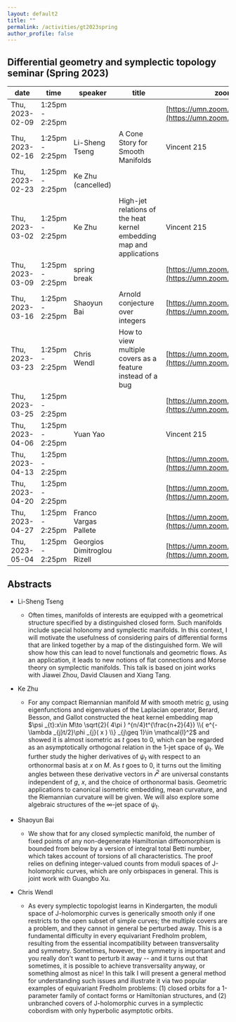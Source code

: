 ```yaml
---
layout: default2
title: ""
permalink: /activities/gt2023spring
author_profile: false
---
```


## Differential geometry and symplectic topology seminar (Spring 2023)

| date            | time            | speaker        | title                                                                | zoom link                                                              |
| --------------- | --------------- | -------------- | -------------------------------------------------------------------- | ---------------------------------------------------------------------- |
| Thu, 2023-02-09 | 1:25pm - 2:25pm |                |                                                                      | [https://umn.zoom.us/j/99199273342](https://umn.zoom.us/j/99199273342) |
| Thu, 2023-02-16 | 1:25pm - 2:25pm | Li-Sheng Tseng | A Cone Story for Smooth Manifolds                                    | Vincent 215                                                            |
| Thu, 2023-02-23 | 1:25pm - 2:25pm | Ke Zhu (cancelled)         |  |                                                        |
| Thu, 2023-03-02 | 1:25pm - 2:25pm |   Ke Zhu             |   High-jet relations of the heat kernel embedding map and applications                                                                   |  Vincent 215  |
| Thu, 2023-03-09 | 1:25pm - 2:25pm | spring break   |                                                                      | [https://umn.zoom.us/j/99199273342](https://umn.zoom.us/j/99199273342) |
| Thu, 2023-03-16 | 1:25pm - 2:25pm | Shaoyun Bai    |   Arnold conjecture over integers                                                                   | [https://umn.zoom.us/j/99199273342](https://umn.zoom.us/j/99199273342) |
| Thu, 2023-03-23 | 1:25pm - 2:25pm | Chris Wendl    |   How to view multiple covers as a feature instead of a bug                                                                   | [https://umn.zoom.us/j/99199273342](https://umn.zoom.us/j/99199273342) |
| Thu, 2023-03-25 | 1:25pm - 2:25pm |                |                                                                      | [https://umn.zoom.us/j/99199273342](https://umn.zoom.us/j/99199273342) |
| Thu, 2023-04-06 | 1:25pm - 2:25pm |    Yuan Yao             |                                                                      | Vincent 215 |
| Thu, 2023-04-13 | 1:25pm - 2:25pm |       |                                                                      | [https://umn.zoom.us/j/99199273342](https://umn.zoom.us/j/99199273342) |
| Thu, 2023-04-20 | 1:25pm - 2:25pm |                |                                                                      | [https://umn.zoom.us/j/99199273342](https://umn.zoom.us/j/99199273342) |
| Thu, 2023-04-27 | 1:25pm - 2:25pm |      Franco Vargas Pallete          |                                                                      | [https://umn.zoom.us/j/99199273342](https://umn.zoom.us/j/99199273342) |
| Thu, 2023-05-04 | 1:25pm - 2:25pm |   Georgios Dimitroglou Rizell   |                                                                      | [https://umn.zoom.us/j/99199273342](https://umn.zoom.us/j/99199273342) |

## Abstracts

- Li-Sheng Tseng

  - Often times, manifolds of interests are equipped with a geometrical
    structure specified by a distinguished closed form. Such manifolds
    include special holonomy and symplectic manifolds. In this context, I
    will motivate the usefulness of considering pairs of differential forms
    that are linked together by a map of the distinguished form. We will show
    how this can lead to novel functionals and geometric flows. As an
    application, it leads to new notions of flat connections and Morse theory
    on symplectic manifolds. This talk is based on joint works with Jiawei
    Zhou, David Clausen and Xiang Tang.

- Ke Zhu
  - For any compact Riemannian manifold $M$ with smooth metric $g$, using eigenfunctions and eigenvalues of the Laplacian operator, Berard, Besson, and Gallot constructed the heat kernel embedding map $\psi _{t}:x\in M\to \sqrt{2}( 4\pi ) ^{n/4}t^{\frac{n+2}{4}} \\{ e^{-\lambda _{j}t/2}\phi _{j}( x ) \\} _{j\geq 1}\in \mathcal{l}^2$ and showed it is almost isometric as $t$ goes to $0$, which can be regarded as an asymptotically orthogonal relation in the 1-jet space of $\psi _{t}.$ We further study the higher derivatives of $\psi _{t}$ with respect to an orthonormal basis at $x$ on $M$. As $t$ goes to $0$, it turns out the limiting angles between these derivative vectors in $\mathcal{l}^2$ are universal constants independent of $g$, $x$, and the choice of orthonormal basis. Geometric applications to canonical isometric embedding, mean curvature, and the Riemannian curvature will be given. We will also explore some algebraic structures of the $\infty$-jet space of $\psi _{t}$.

- Shaoyun Bai
  - We show that for any closed symplectic manifold, the number of fixed points of any non-degenerate Hamiltonian diffeomorphism is bounded from below by a version of integral total Betti number, which takes account of torsions of all characteristics. The proof relies on defining integer-valued counts from moduli spaces of J-holomorphic curves, which are only orbispaces in general. This is joint work with Guangbo Xu.

- Chris Wendl
  - As every symplectic topologist learns in Kindergarten, the moduli space of J-holomorphic curves is generically smooth only if one restricts to the open subset of simple curves; the multiple covers are a problem, and they cannot in general be perturbed away. This is a fundamental difficulty in every equivariant Fredholm problem, resulting from the essential incompatibility between transversality and symmetry. Sometimes, however, the symmetry is important and you really don't want to perturb it away -- and it turns out that sometimes, it is possible to achieve transversality anyway, or something almost as nice! In this talk I will present a general method for understanding such issues and illustrate it via two popular examples of equivariant Fredholm problems: (1) closed orbits for a 1-parameter family of contact forms or Hamiltonian structures, and (2) unbranched covers of J-holomorphic curves in a symplectic cobordism with only hyperbolic asymptotic orbits.

